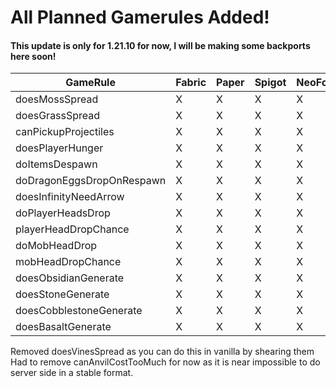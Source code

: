 # All Planned Gamerules Added!
#### This update is only for 1.21.10 for now, I will be making some backports here soon!

| GameRule                  | Fabric | Paper | Spigot | NeoForge |
|---------------------------|--------|-------|--------|----------|
| doesMossSpread            | X      | X     | X      | X        |
| doesGrassSpread           | X      | X     | X      | X        | 
| canPickupProjectiles      | X      | X     | X      | X        |
| doesPlayerHunger          | X      | X     | X      | X        |
| doItemsDespawn            | X      | X     | X      | X        |
| doDragonEggsDropOnRespawn | X      | X     | X      | X        |
| doesInfinityNeedArrow     | X      | X     | X      | X        |
| doPlayerHeadsDrop         | X      | X     | X      | X        |
| playerHeadDropChance      | X      | X     | X      | X        |
| doMobHeadDrop             | X      | X     | X      | X        |
| mobHeadDropChance         | X      | X     | X      | X        |
| doesObsidianGenerate      | X      | X     | X      | X        |
| doesStoneGenerate         | X      | X     | X      | X        |
| doesCobblestoneGenerate   | X      | X     | X      | X        |
| doesBasaltGenerate        | X      | X     | X      | X        |

Removed doesVinesSpread as you can do this in vanilla by shearing them
Had to remove canAnvilCostTooMuch for now as it is near impossible to do server side in a stable format.
